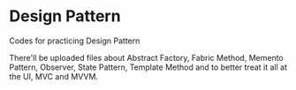 # Design Pattern
 Codes for practicing Design Pattern

There'll be uploaded files about Abstract Factory, Fabric Method, Memento Pattern, Observer, State Pattern, Template Method and to better treat it all at the UI, MVC and MVVM.